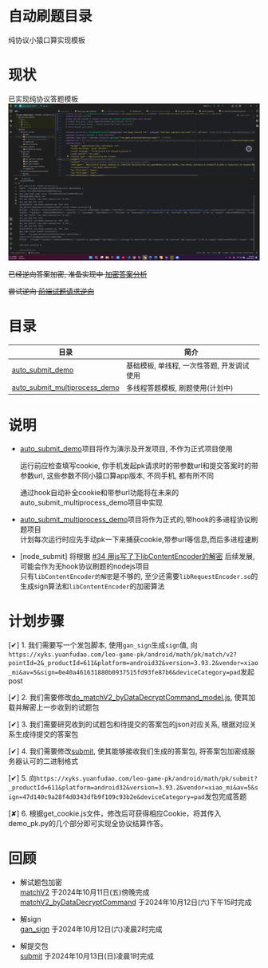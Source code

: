 # 自动刷题目录
纯协议小猿口算实现模板

# 现状
已实现纯协议答题模板
![image](./image/auto_submit.png)

~~已经逆向答案加密, 准备实现中 [加密答案分析](../anay_answerEncrypt.js)~~

~~尝试逆向 [前端试题请求逆向](前端试题请求逆向.md)~~

# 目录
|目录|简介|
|--|--|
|[auto_submit_demo](demo/auto_submit_demo)|基础模板, 单线程, 一次性答题, 开发调试使用|
|[auto_submit_multiprocess_demo](demo/auto_submit_multiprocess_demo)|多线程答题模板, 刷题使用(计划中)|

# 说明
- [auto_submit_demo](demo/auto_submit_demo)项目将作为演示及开发项目, 不作为正式项目使用  

  运行前应检查填写cookie, 你手机发起pk请求时的带参数url和提交答案时的带参数url, 这些参数不同小猿口算app版本, 不同手机, 都有所不同  

  通过hook自动补全cookie和带参url功能将在未来的auto_submit_multiprocess_demo项目中实现

- [auto_submit_multiprocess_demo](demo/auto_submit_multiprocess_demo)项目将作为正式的,带hook的多进程协议刷题项目  
计划每次运行时应先手动pk一下来捕获cookie,带参url等信息,而后多进程速刷

- [node_submit] 将根据 [#34 用js写了下libContentEncoder的解密](https://github.com/xmexg/xyks/issues/34) 后续发展, 可能会作为无hook协议刷题的nodejs项目  
只有`libContentEncoder的解密`是不够的, 至少还需要`libRequestEncoder.so`的生成sign算法和`libContentEncoder`的加密算法

# 计划步骤
[✔] 1. 我们需要写一个发包脚本, 使用`gan_sign`生成`sign`值, 向`https://xyks.yuanfudao.com/leo-game-pk/android/math/pk/match/v2?pointId=2&_productId=611&platform=android32&version=3.93.2&vendor=xiao_mi&av=5&sign=0e40a461631880b0937515fd93fe87b6&deviceCategory=pad`发起post

[✔] 2. 我们需要修改[do_matchV2_byDataDecryptCommand_model.js](../matchV2_byDataDecryptCommand/do_matchV2_byDataDecryptCommand_model.js), 使其加载并解密上一步收到的试题包

[✔] 3. 我们需要研究收到的试题包和待提交的答案包的json对应关系, 根据对应关系生成待提交的答案包

[✔] 4. 我们需要修改[submit](../submit), 使其能够接收我们生成的答案包, 将答案包加密成服务器认可的二进制格式

[✔] 5. 向`https://xyks.yuanfudao.com/leo-game-pk/android/math/pk/submit?_productId=611&platform=android32&version=3.93.2&vendor=xiao_mi&av=5&sign=47d140c9a28f4d0343dfb9f109c93b2e&deviceCategory=pad`发包完成答题  

[✘] 6. 根据get_cookie.js文件，修改后可获得相应Cookie，将其传入demo_pk.py的几个部分即可实现全协议结算作答。


# 回顾
- 解试题包加密  
  [matchV2](../matchV2) 于2024年10月11日(五)傍晚完成  
  [matchV2_byDataDecryptCommand](../matchV2_byDataDecryptCommand) 于2024年10月12日(六)下午15时完成  

- 解sign  
  [gan_sign](../gan_sign) 于2024年10月12日(六)凌晨2时完成  

- 解提交包  
  [submit](../submit) 于2024年10月13日(日)凌晨1时完成
